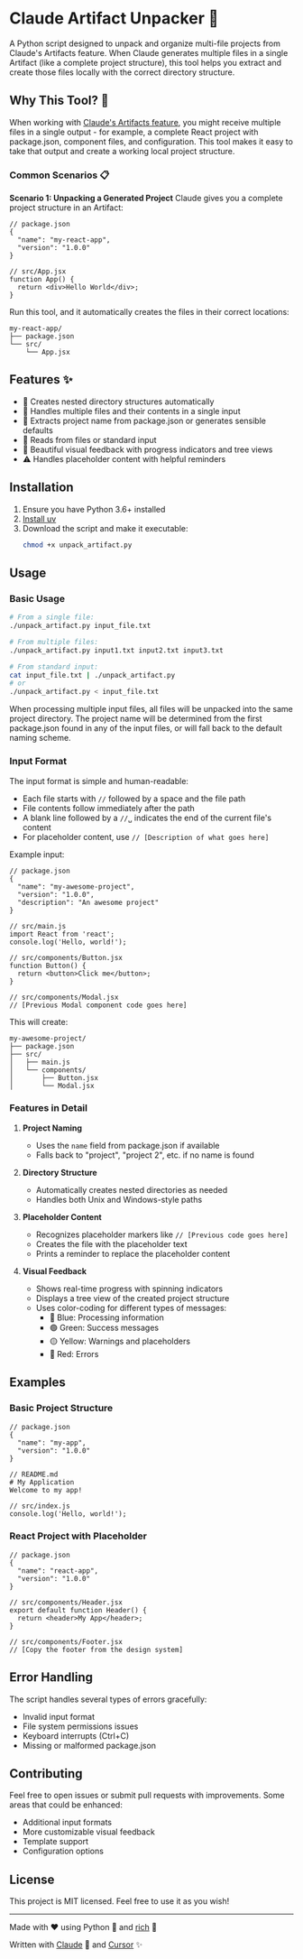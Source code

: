 # Claude Artifact Unpacker 🚀

A Python script designed to unpack and organize multi-file projects from
Claude's Artifacts feature. When Claude generates multiple files in a single
Artifact (like a complete project structure), this tool helps you extract and
create those files locally with the correct directory structure.

## Why This Tool? 🤔

When working with [Claude's Artifacts
feature](https://www.anthropic.com/news/artifacts), you might receive multiple
files in a single output - for example, a complete React project with
package.json, component files, and configuration. This tool makes it easy to
take that output and create a working local project structure.

### Common Scenarios 📋

**Scenario 1: Unpacking a Generated Project**
Claude gives you a complete project structure in an Artifact:
```text
// package.json
{
  "name": "my-react-app",
  "version": "1.0.0"
}

// src/App.jsx
function App() {
  return <div>Hello World</div>;
}
```

Run this tool, and it automatically creates the files in their correct locations:
```text
my-react-app/
├── package.json
└── src/
    └── App.jsx
```

## Features ✨

- 📁 Creates nested directory structures automatically
- 📝 Handles multiple files and their contents in a single input
- 🎯 Extracts project name from package.json or generates sensible defaults
- 🔄 Reads from files or standard input
- 🎨 Beautiful visual feedback with progress indicators and tree views
- ⚠️ Handles placeholder content with helpful reminders

## Installation

1. Ensure you have Python 3.6+ installed
2. [Install uv](https://docs.astral.sh/uv/getting-started/installation/)
3. Download the script and make it executable:
   ```bash
   chmod +x unpack_artifact.py
   ```

## Usage

### Basic Usage

```bash
# From a single file:
./unpack_artifact.py input_file.txt

# From multiple files:
./unpack_artifact.py input1.txt input2.txt input3.txt

# From standard input:
cat input_file.txt | ./unpack_artifact.py
# or
./unpack_artifact.py < input_file.txt
```

When processing multiple input files, all files will be unpacked into the same
project directory. The project name will be determined from the first
package.json found in any of the input files, or will fall back to the default
naming scheme.

### Input Format

The input format is simple and human-readable:

- Each file starts with `//` followed by a space and the file path
- File contents follow immediately after the path
- A blank line followed by a `//␣` indicates the end of the current file's
  content
- For placeholder content, use `// [Description of what goes here]`

Example input:
```text
// package.json
{
  "name": "my-awesome-project",
  "version": "1.0.0",
  "description": "An awesome project"
}

// src/main.js
import React from 'react';
console.log('Hello, world!');

// src/components/Button.jsx
function Button() {
  return <button>Click me</button>;
}

// src/components/Modal.jsx
// [Previous Modal component code goes here]
```

This will create:
```text
my-awesome-project/
├── package.json
├── src/
│   ├── main.js
│   └── components/
│       ├── Button.jsx
│       └── Modal.jsx
```

### Features in Detail

1. **Project Naming**
   - Uses the `name` field from package.json if available
   - Falls back to "project", "project 2", etc. if no name is found

2. **Directory Structure**
   - Automatically creates nested directories as needed
   - Handles both Unix and Windows-style paths

3. **Placeholder Content**
   - Recognizes placeholder markers like `// [Previous code goes here]`
   - Creates the file with the placeholder text
   - Prints a reminder to replace the placeholder content

4. **Visual Feedback**
   - Shows real-time progress with spinning indicators
   - Displays a tree view of the created project structure
   - Uses color-coding for different types of messages:
     - 🔵 Blue: Processing information
     - 🟢 Green: Success messages
     - 🟡 Yellow: Warnings and placeholders
     - 🔴 Red: Errors

## Examples

### Basic Project Structure
```text
// package.json
{
  "name": "my-app",
  "version": "1.0.0"
}

// README.md
# My Application
Welcome to my app!

// src/index.js
console.log('Hello, world!');
```

### React Project with Placeholder
```text
// package.json
{
  "name": "react-app",
  "version": "1.0.0"
}

// src/components/Header.jsx
export default function Header() {
  return <header>My App</header>;
}

// src/components/Footer.jsx
// [Copy the footer from the design system]
```

## Error Handling

The script handles several types of errors gracefully:
- Invalid input format
- File system permissions issues
- Keyboard interrupts (Ctrl+C)
- Missing or malformed package.json

## Contributing

Feel free to open issues or submit pull requests with improvements. Some areas that could be enhanced:
- Additional input formats
- More customizable visual feedback
- Template support
- Configuration options

## License

This project is MIT licensed. Feel free to use it as you wish!

---

Made with ❤️ using Python 🐍 and [rich](https://github.com/Textualize/rich) 🌈

Written with [Claude](https://www.anthropic.com/claude) 🤖 and [Cursor](https://www.cursor.com) ✨
